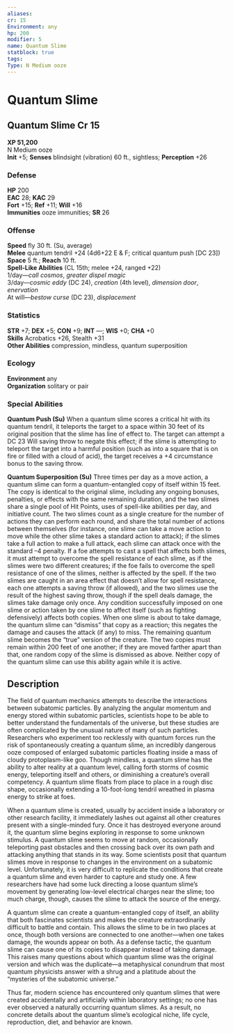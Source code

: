 ```yaml
---
aliases: 
cr: 15
Environment: any
hp: 200
modifier: 5
name: Quantum Slime
statblock: true
tags: 
Type: N Medium ooze  
---
```


# Quantum Slime

## Quantum Slime Cr 15

**XP 51,200**  
N Medium ooze  
**Init** +5; **Senses** blindsight (vibration) 60 ft., sightless; **Perception** +26  

### Defense

**HP** 200  
**EAC** 28; **KAC** 29  
**Fort** +15; **Ref** +11; **Will** +16  
**Immunities** ooze immunities; **SR** 26  

### Offense

**Speed** fly 30 ft. (Su, average)  
**Melee** quantum tendril +24 (4d6+22 E & F; critical quantum push \[DC 23\])  
**Space** 5 ft.; **Reach** 10 ft.  
**Spell-Like Abilities** (CL 15th; melee +24, ranged +22)  
1/day—_call cosmos_, _greater dispel magic_  
3/day—_cosmic eddy_ (DC 24), _creation_ (4th level), _dimension door_, _enervation_  
At will—_bestow curse_ (DC 23), _displacement_

### Statistics

**STR** +7; **DEX** +5; **CON** +9; **INT** —; **WIS** +0; **CHA** +0  
**Skills** Acrobatics +26, Stealth +31  
**Other Abilities** compression, mindless, quantum superposition

### Ecology

**Environment** any  
**Organization** solitary or pair

### Special Abilities

**Quantum Push (Su)** When a quantum slime scores a critical hit with its quantum tendril, it teleports the target to a space within 30 feet of its original position that the slime has line of effect to. The target can attempt a DC 23 Will saving throw to negate this effect; if the slime is attempting to teleport the target into a harmful position (such as into a square that is on fire or filled with a cloud of acid), the target receives a +4 circumstance bonus to the saving throw.

**Quantum Superposition (Su)** Three times per day as a move action, a quantum slime can form a quantum-entangled copy of itself within 15 feet. The copy is identical to the original slime, including any ongoing bonuses, penalties, or effects with the same remaining duration, and the two slimes share a single pool of Hit Points, uses of spell-like abilities per day, and initiative count. The two slimes count as a single creature for the number of actions they can perform each round, and share the total number of actions between themselves (for instance, one slime can take a move action to move while the other slime takes a standard action to attack); if the slimes take a full action to make a full attack, each slime can attack once with the standard –4 penalty. If a foe attempts to cast a spell that affects both slimes, it must attempt to overcome the spell resistance of each slime, as if the slimes were two different creatures; if the foe fails to overcome the spell resistance of one of the slimes, neither is affected by the spell. If the two slimes are caught in an area effect that doesn’t allow for spell resistance, each one attempts a saving throw (if allowed), and the two slimes use the result of the highest saving throw, though if the spell deals damage, the slimes take damage only once. Any condition successfully imposed on one slime or action taken by one slime to affect itself (such as fighting defensively) affects both copies. When one slime is about to take damage, the quantum slime can “dismiss” that copy as a reaction; this negates the damage and causes the attack (if any) to miss. The remaining quantum slime becomes the “true” version of the creature. The two copies must remain within 200 feet of one another; if they are moved farther apart than that, one random copy of the slime is dismissed as above. Neither copy of the quantum slime can use this ability again while it is active.

## Description

The field of quantum mechanics attempts to describe the interactions between subatomic particles. By analyzing the angular momentum and energy stored within subatomic particles, scientists hope to be able to better understand the fundamentals of the universe, but these studies are often complicated by the unusual nature of many of such particles. Researchers who experiment too recklessly with quantum forces run the risk of spontaneously creating a quantum slime, an incredibly dangerous ooze composed of enlarged subatomic particles floating inside a mass of cloudy protoplasm-like goo. Though mindless, a quantum slime has the ability to alter reality at a quantum level, calling forth storms of cosmic energy, teleporting itself and others, or diminishing a creature’s overall competency. A quantum slime floats from place to place in a rough disc shape, occasionally extending a 10-foot-long tendril wreathed in plasma energy to strike at foes.

When a quantum slime is created, usually by accident inside a laboratory or other research facility, it immediately lashes out against all other creatures present with a single-minded fury. Once it has destroyed everyone around it, the quantum slime begins exploring in response to some unknown stimulus. A quantum slime seems to move at random, occasionally teleporting past obstacles and then crossing back over its own path and attacking anything that stands in its way. Some scientists posit that quantum slimes move in response to changes in the environment on a subatomic level. Unfortunately, it is very difficult to replicate the conditions that create a quantum slime and even harder to capture and study one. A few researchers have had some luck directing a loose quantum slime’s movement by generating low-level electrical charges near the slime; too much charge, though, causes the slime to attack the source of the energy.

A quantum slime can create a quantum-entangled copy of itself, an ability that both fascinates scientists and makes the creature extraordinarily difficult to battle and contain. This allows the slime to be in two places at once, though both versions are connected to one another—when one takes damage, the wounds appear on both. As a defense tactic, the quantum slime can cause one of its copies to disappear instead of taking damage. This raises many questions about which quantum slime was the original version and which was the duplicate—a metaphysical conundrum that most quantum physicists answer with a shrug and a platitude about the “mysteries of the subatomic universe.”

Thus far, modern science has encountered only quantum slimes that were created accidentally and artificially within laboratory settings; no one has ever observed a naturally occurring quantum slimes. As a result, no concrete details about the quantum slime’s ecological niche, life cycle, reproduction, diet, and behavior are known.
